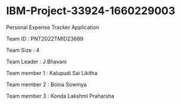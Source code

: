 # IBM-Project-33924-1660229003


Personal Expense Tracker Application


Team ID : PNT2022TMID23689


Team Size : 4


Team Leader   : J Bhavani


Team member 1 : Kalupudi Sai Likitha


Team member 2 : Boina Sowmya


Team member 3 : Konda Lakshmi Praharsha 
